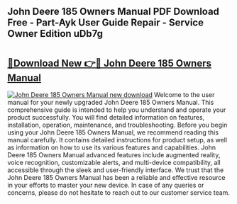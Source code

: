## John Deere 185 Owners Manual PDF Download Free - Part-Ayk User Guide Repair - Service Owner Edition uDb7g

# <h2><a href="http://bc92327.oget.top/?id=John+Deere+185+Owners+Manual">🔗Download New 👉🔴 John Deere 185 Owners Manual</a></h2>

[![John Deere 185 Owners Manual new download](https://i.imgur.com/5g1atiW.png)](http://bc92327.oget.top/?id=John+Deere+185+Owners+Manual)
Welcome to the user manual for your newly upgraded John Deere 185 Owners Manual. This comprehensive guide is intended to help you understand and operate your product successfully. You will find detailed information on features, installation, operation, maintenance, and troubleshooting. Before you begin using your John Deere 185 Owners Manual, we recommend reading this manual carefully. It contains detailed instructions for product setup, as well as information on how to use its various features and capabilities. John Deere 185 Owners Manual advanced features include augmented reality, voice recognition, customizable alerts, and multi-device compatibility, all accessible through the sleek and user-friendly interface. We trust that the John Deere 185 Owners Manual has been a reliable and effective resource in your efforts to master your new device. In case of any queries or concerns, please do not hesitate to reach out to our customer service team.

